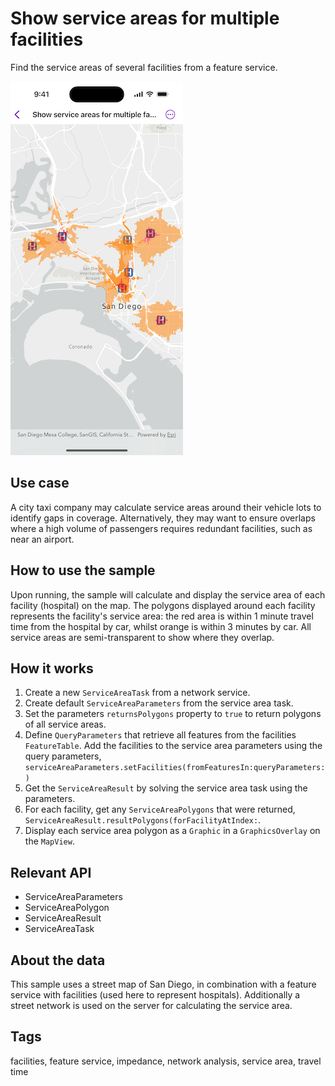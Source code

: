 # Show service areas for multiple facilities

Find the service areas of several facilities from a feature service.

![Image of show service areas for multiple facilities](show-service-areas-for-multiple-facilities.png)

## Use case

A city taxi company may calculate service areas around their vehicle lots to identify gaps in coverage. Alternatively, they may want to ensure overlaps where a high volume of passengers requires redundant facilities, such as near an airport.

## How to use the sample

Upon running, the sample will calculate and display the service area of each facility (hospital) on the map. The polygons displayed around each facility represents the facility's service area: the red area is within 1 minute travel time from the hospital by car, whilst orange is within 3 minutes by car. All service areas are semi-transparent to show where they overlap.

## How it works

1. Create a new `ServiceAreaTask` from a network service.
2. Create default `ServiceAreaParameters` from the service area task.
3. Set the parameters `returnsPolygons` property to `true` to return polygons of all service areas.
4. Define `QueryParameters` that retrieve all features from the facilities `FeatureTable`. Add the facilities to the service area parameters using the query parameters, `serviceAreaParameters.setFacilities(fromFeaturesIn:queryParameters:)`
5. Get the `ServiceAreaResult` by solving the service area task using the parameters.
6. For each facility, get any `ServiceAreaPolygons` that were returned, `ServiceAreaResult.resultPolygons(forFacilityAtIndex:`.
7. Display each service area polygon as a `Graphic` in a `GraphicsOverlay` on the `MapView`.

## Relevant API

* ServiceAreaParameters
* ServiceAreaPolygon
* ServiceAreaResult
* ServiceAreaTask

## About the data

This sample uses a street map of San Diego, in combination with a feature service with facilities (used here to represent hospitals). Additionally a street network is used on the server for calculating the service area.

## Tags

facilities, feature service, impedance, network analysis, service area, travel time
